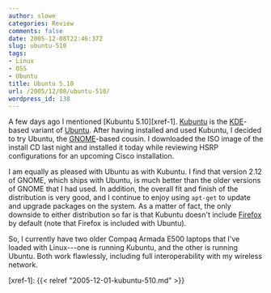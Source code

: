 ```yaml
---
author: slowe
categories: Review
comments: false
date: 2005-12-08T22:46:37Z
slug: ubuntu-510
tags:
- Linux
- OSS
- Ubuntu
title: Ubuntu 5.10
url: /2005/12/08/ubuntu-510/
wordpress_id: 138
---
```


A few days ago I mentioned [Kubuntu 5.10][xref-1]. [Kubuntu][2] is the [KDE][3]-based variant of [Ubuntu][4]. After having installed and used Kubuntu, I decided to try Ubuntu, the [GNOME][5]-based cousin. I downloaded the ISO image of the install CD last night and installed it today while reviewing HSRP configurations for an upcoming Cisco installation.

I am equally as pleased with Ubuntu as with Kubuntu. I find that version 2.12 of GNOME, which ships with Ubuntu, is much better than the older versions of GNOME that I had used. In addition, the overall fit and finish of the distribution is very good, and I continue to enjoy using `apt-get` to update and upgrade packages on the system. As a matter of fact, the only downside to either distribution so far is that Kubuntu doesn't include [Firefox][6] by default (note that Firefox is included with Ubuntu).

So, I currently have two older Compaq Armada E500 laptops that I've loaded with Linux---one is running Kubuntu, and the other is running Ubuntu. Both work flawlessly, including full interoperability with my wireless network.

[2]: http://kubuntu.org/
[3]: http://www.kde.org/
[4]: http://www.ubuntulinux.org/
[5]: http://www.gnome.org/
[6]: http://www.mozilla.org/products/firefox/
[xref-1]: {{< relref "2005-12-01-kubuntu-510.md" >}}
